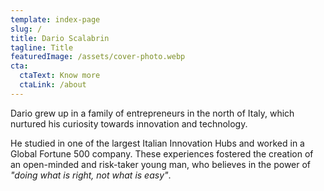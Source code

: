 ```yaml
---
template: index-page
slug: /
title: Dario Scalabrin
tagline: Title
featuredImage: /assets/cover-photo.webp
cta:
  ctaText: Know more
  ctaLink: /about
---
```

Dario grew up in a family of entrepreneurs in the north of Italy, which nurtured his curiosity towards innovation and technology. 

He studied in one of the largest Italian Innovation Hubs and worked in a Global Fortune 500 company. These experiences fostered the creation of an open-minded and risk-taker young man, who believes in the power of *"doing what is right, not what is easy"*.